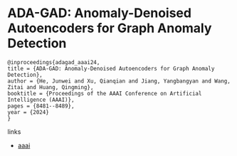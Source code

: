 # ADA-GAD: Anomaly-Denoised Autoencoders for Graph Anomaly Detection

```
@inproceedings{adagad_aaai24,
title = {ADA-GAD: Anomaly-Denoised Autoencoders for Graph Anomaly Detection},
author = {He, Junwei and Xu, Qianqian and Jiang, Yangbangyan and Wang, Zitai and Huang, Qingming},
booktitle = {Proceedings of the AAAI Conference on Artificial Intelligence (AAAI)},
pages = {8481--8489},
year = {2024}
}
```

links
- [aaai](https://ojs.aaai.org/index.php/AAAI/article/view/28691)

